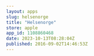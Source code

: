 ```yaml
---
layout: apps
slug: helsenorge
title: "Helsenorge"
store: apple
app_id: 1108860468
date: 2023-10-13T08:28:04Z
published: 2016-09-02T14:46:53Z
---
```

